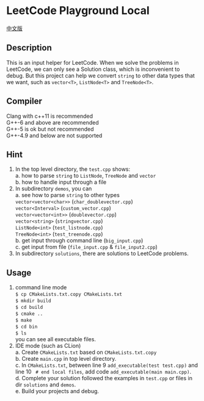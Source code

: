 # LeetCode Playground Local  
[中文版](README.ZH.md)
## Description
This is an input helper for LeetCode. When we solve the problems in LeetCode, we can only see a Solution class, which is inconvenient to debug. But this project can help we convert `string` to other data types that we want, such as `vector<T>`, `ListNode<T>` and `TreeNode<T>`.

## Compiler
Clang with c++11 is recommended  
G++-6 and above are recommended  
G++-5 is ok but not recommended  
G++-4.9 and below are not supported  

## Hint
1. In the top level directory, the `test.cpp` shows:  
a. how to parse `string` to `ListNode`, `TreeNode` and `vector`  
b. how to handle input through a file  
2. In subdirectory `demos`, you can  
a. see how to parse `string` to other types  
`vector<vector<char>>` (`char_doublevector.cpp`)  
`vector<Interval>` (`custom_vector.cpp`)  
`vector<vector<int>>` (`doublevector.cpp`)  
`vector<string>` (`stringvector.cpp`)  
`ListNode<int>` (`test_listnode.cpp`)  
`TreeNode<int>` (`test_treenode.cpp`)  
b. get input through command line (`big_input.cpp`)  
c. get input from file (`file_input.cpp` & `file_input2.cpp`)
3. In subdirectory `solutions`, there are solutions to LeetCode problems.
## Usage 
1. command line mode  
`$ cp CMakeLists.txt.copy CMakeLists.txt`  
`$ mkdir build`  
`$ cd build`  
`$ cmake ..`  
`$ make`  
`$ cd bin`  
`$ ls`  
you can see all executable files.
2. IDE mode (such as CLion)  
a. Create `CMakeLists.txt` based on `CMakeLists.txt.copy`  
b. Create `main.cpp` in top level directory.  
c. In `CMakeLists.txt`, between line 9 `add_executable(test test.cpp)` and line 10 ` # end local files`, add code `add_executable(main main.cpp)`.  
d. Complete your solution followed the examples in `test.cpp` or files in dir `solutions` and `demos`.  
e. Build your projects and debug.
